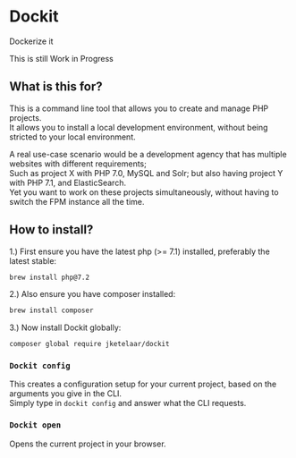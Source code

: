 # Dockit
Dockerize it

This is still Work in Progress

## What is this for?
This is a command line tool that allows you to create and manage PHP projects.  
It allows you to install a local development environment, without being stricted to your local environment.

A real use-case scenario would be a development agency that has multiple websites with different requirements;   
Such as project X with PHP 7.0, MySQL and Solr; but also having project Y with PHP 7.1, and ElasticSearch.  
Yet you want to work on these projects simultaneously, without having to switch the FPM instance all the time.

## How to install?
1.) First ensure you have the latest php (>= 7.1) installed, preferably the latest stable:
```bash
brew install php@7.2
```

2.) Also ensure you have composer installed:
```bash
brew install composer
```

3.) Now install Dockit globally:
```bash
composer global require jketelaar/dockit
```

### `Dockit config`
This creates a configuration setup for your current project, based on the arguments you give in the CLI.  
Simply type in `dockit config` and answer what the CLI requests.

### `Dockit open`
Opens the current project in your browser.